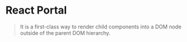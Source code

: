 # React Portal

> It is a first-class way to render child components into a DOM node outside of the parent DOM hierarchy.